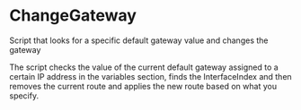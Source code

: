 # ChangeGateway
Script that looks for a specific default gateway value and changes the gateway

The script checks the value of the current default gateway assigned to a certain IP address in the variables section, finds the InterfaceIndex and then removes the current route and applies the new route based on what you specify.
